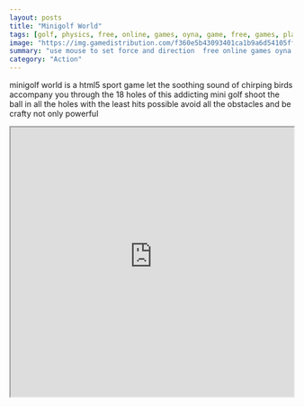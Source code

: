 ```yaml
---
layout: posts
title: "Minigolf World"
tags: [golf, physics, free, online, games, oyna, game, free, games, play, play, games]
image: "https://img.gamedistribution.com/f360e5b43093401ca1b9a6d54105ffd2.jpg"
summary: "use mouse to set force and direction  free online games oyna game free games play play games"
category: "Action"
---
```


minigolf world is a html5 sport game let the soothing sound of chirping birds accompany you through the 18 holes of this addicting mini golf shoot the ball in all the holes with the least hits possible avoid all the obstacles and be crafty not only powerful

<iframe width="100%" height="480px;" src="https://html5.gamedistribution.com/f360e5b43093401ca1b9a6d54105ffd2/"></iframe>